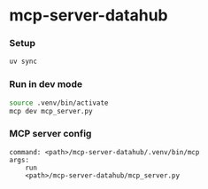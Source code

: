 # mcp-server-datahub

### Setup

```bash
uv sync
```

### Run in dev mode

```bash
source .venv/bin/activate
mcp dev mcp_server.py
```

### MCP server config

```
command: <path>/mcp-server-datahub/.venv/bin/mcp
args:
    run
    <path>/mcp-server-datahub/mcp_server.py
```
